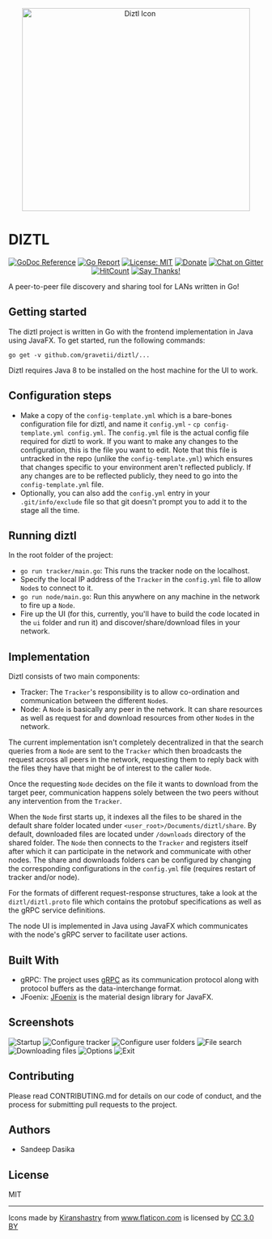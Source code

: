 <p align="center">
<img src="static/icon.png" width="450" height="400" alt="Diztl Icon" />
</p>

# DIZTL

<p align="center">
<a href="https://godoc.org/github.com/gravetii/diztl"><img src="https://godoc.org/github.com/gravetii/diztl?status.svg" alt="GoDoc Reference" /></a>
<a href="https://goreportcard.com/report/github.com/gravetii/diztl"><img src="https://goreportcard.com/badge/github.com/gravetii/diztl" alt="Go Report" /></a>
<a href="https://opensource.org/licenses/MIT"><img src="https://img.shields.io/badge/License-MIT-yellow.svg" alt="License: MIT" /></a>
<a href="https://www.paypal.me/sandeepdasika"><img src="https://img.shields.io/badge/Donate-PayPal-green.svg" alt="Donate" /></a>
<a href="https://gitter.im/diztl/community?utm_source=badge&utm_medium=badge&utm_campaign=pr-badge"><img src="https://badges.gitter.im/diztl/community.svg" alt="Chat on Gitter" /></a>
<a href="http://hits.dwyl.io/gravetii/diztl"><img src="http://hits.dwyl.io/gravetii/diztl.svg" alt="HitCount"/></a>
<a href="https://saythanks.io/to/gravetii"><img src="https://img.shields.io/badge/Say%20Thanks-!-1EAEDB.svg" alt="Say Thanks!" /></a>
</p>

A peer-to-peer file discovery and sharing tool for LANs written in Go!

## Getting started
The diztl project is written in Go with the frontend implementation in Java using JavaFX. To get started, run the following commands:
```
go get -v github.com/gravetii/diztl/...
```

Diztl requires Java 8 to be installed on the host machine for the UI to work.

## Configuration steps

- Make a copy of the `config-template.yml` which is a bare-bones configuration file for diztl, and name it `config.yml` - `cp config-template.yml config.yml`. The `config.yml` file is the actual config file required for diztl to work. If you want to make any changes to the configuration, this is the file you want to edit. Note that this file is untracked in the repo (unlike the `config-template.yml`) which ensures that changes specific to your environment aren't reflected publicly. If any changes are to be reflected publicly, they need to go into the `config-template.yml` file.
- Optionally, you can also add the `config.yml` entry in your `.git/info/exclude` file so that git doesn't prompt you to add it to the stage all the time.

## Running diztl

In the root folder of the project:
- `go run tracker/main.go`: This runs the tracker node on the localhost.
- Specify the local IP address of the `Tracker` in the `config.yml` file to allow `Node`s to connect to it.
- `go run node/main.go`: Run this anywhere on any machine in the network to fire up a `Node`.
- Fire up the UI (for this, currently, you'll have to build the code located in the `ui` folder and run it) and discover/share/download files in your network.

## Implementation
Diztl consists of two main components:
- Tracker: The `Tracker`'s responsibility is to allow co-ordination and communication between the different `Node`s.
- Node: A `Node` is basically any peer in the network. It can share resources as well as request for and download resources from other `Node`s in the network.

The current implementation isn't completely decentralized in that the search queries from a `Node` are sent to the `Tracker` which then broadcasts the request across all peers in the network, requesting them to reply back with the files they have that might be of interest to the caller `Node`.

Once the requesting `Node` decides on the file it wants to download from the target peer, communication happens solely between the two peers without any intervention from the `Tracker`.

When the `Node` first starts up, it indexes all the files to be shared in the default share folder located under `<user_root>/Documents/diztl/share`. By default, downloaded files are located under `/downloads` directory of the shared folder. The `Node` then connects to the `Tracker` and registers itself after which it can participate in the network and communicate with other nodes. The share and downloads folders can be configured by changing the corresponding configurations in the `config.yml` file (requires restart of tracker and/or node).

For the formats of different request-response structures, take a look at the `diztl/diztl.proto` file which contains the protobuf specifications as well as the gRPC service definitions.

The node UI is implemented in Java using JavaFX which communicates with the node's gRPC server to facilitate user actions.

## Built With
- gRPC: The project uses [gRPC](https://grpc.io/docs/) as its communication protocol along with protocol buffers as the data-interchange format.
- JFoenix: [JFoenix](https://github.com/jfoenixadmin/JFoenix) is the material design library for JavaFX.

## Screenshots

![Startup](static/screenshots/startup.png)
![Configure tracker](static/screenshots/configure_tracker.png)
![Configure user folders](static/screenshots/configure_user_folders.png)
![File search](static/screenshots/file_search.png)
![Downloading files](static/screenshots/download.png)
![Options](static/screenshots/options.png)
![Exit](static/screenshots/exit.png)

## Contributing
Please read CONTRIBUTING.md for details on our code of conduct, and the process for submitting pull requests to the project.

## Authors
- Sandeep Dasika


## License
MIT

---

<div>Icons made by <a href="https://www.flaticon.com/authors/kiranshastry" title="Kiranshastry">Kiranshastry</a> from <a href="https://www.flaticon.com/" 			    title="Flaticon">www.flaticon.com</a> is licensed by <a href="http://creativecommons.org/licenses/by/3.0/" 			    title="Creative Commons BY 3.0" target="_blank">CC 3.0 BY</a></div>
